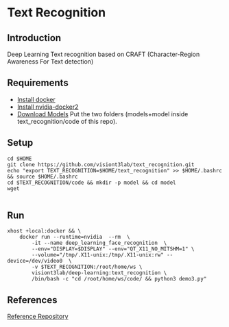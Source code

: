 # Text Recognition

## Introduction
Deep Learning Text recognition based on CRAFT (Character-Region Awareness For Text detection)

## Requirements

* [Install docker](https://www.digitalocean.com/community/tutorials/how-to-install-and-use-docker-on-ubuntu-18-04)
* [Install nvidia-docker2](https://github.com/NVIDIA/nvidia-docker)
* [Download Models](https://drive.google.com/drive/folders/1MUZJfJaErK5UHwQAFaf5dHdeQfaJL09-?usp=sharing) Put the two folders (models+model inside text_recognition/code of this repo).

## Setup

```
cd $HOME
git clone https://github.com/visiont3lab/text_recognition.git
echo "export TEXT_RECOGNITION=$HOME/text_recognition" >> $HOME/.bashrc && source $HOME/.bashrc
cd $TEXT_RECOGNITION/code && mkdir -p model && cd model 
wget 


```

## Run

```
xhost +local:docker && \
    docker run --runtime=nvidia  --rm  \
        -it --name deep_learning_face_recognition  \
        --env="DISPLAY=$DISPLAY" --env="QT_X11_NO_MITSHM=1" \
        --volume="/tmp/.X11-unix:/tmp/.X11-unix:rw" --device=/dev/video0  \
        -v $TEXT_RECOGNITION:/root/home/ws \
        visiont3lab/deep-learning:text_recognition \
        /bin/bash -c "cd /root/home/ws/code/ && python3 demo3.py"
```

## References
[Reference Repository](https://github.com/clovaai/CRAFT-pytorch)
